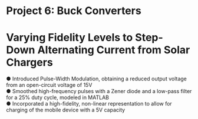 # Project 6: Buck Converters
# Varying Fidelity Levels to Step-Down Alternating Current from Solar Chargers

● Introduced Pulse-Width Modulation, obtaining a reduced output voltage from an open-circuit voltage of 15V                 
● Smoothed high-frequency pulses with a Zener diode and a low-pass filter for a 25% duty cycle, modeled in MATLAB               
● Incorporated a high-fidelity, non-linear representation to allow for charging of the mobile device with a 5V capacity          

